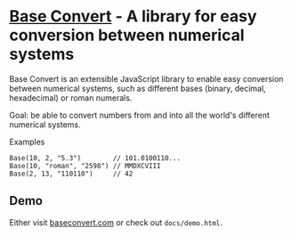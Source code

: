 [Base Convert](https://baseconvert.com/) - A library for easy conversion between numerical systems
==================================================================================================

Base Convert is an extensible JavaScript library to enable easy conversion between numerical systems, such as different
bases (binary, decimal, hexadecimal) or roman numerals.

Goal: be able to convert numbers from and into all the world's different numerical systems.

Examples

	Base(10, 2, "5.3")        // 101.0100110...
	Base(10, "roman", "2598") // MMDXCVIII
	Base(2, 13, "110110")     // 42


Demo
----

Either visit [baseconvert.com](https://baseconvert.com/) or check out `docs/demo.html`.
